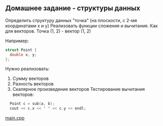 Домашнее задание - структуры данных
-----------------------------------
Определить структуру данных "точка"
(на плоскости, с 2-мя координатами
x и y)
Реализовать функции сложения и вычитания.
Как для векторов.
Точка (1, 2) - вектор (1, 2)

Например:
``` cpp
struct Point {
  double x, y;
};
```

Нужно реализовать:
1. Сумму векторов
2. Разность векторов
3. Скалярное произведение векторов
Тестирование вычитания векторов:
``` cpp
  Point c = sub(a, b);
  cout << c.x << " " << c.y << endl;
```

[main.cpp](main.cpp)

